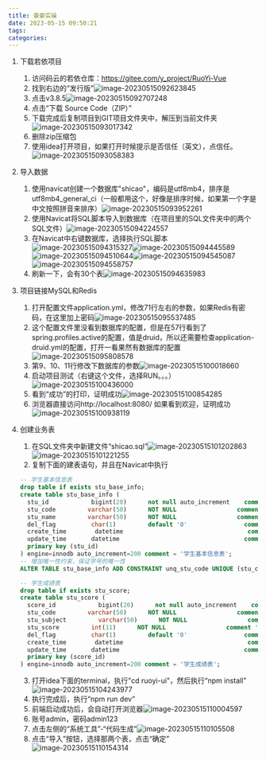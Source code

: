 ```yaml
---
title: 豪豪实操
date: 2023-05-15 09:50:21
tags:
categories:
---
```


1. 下载若依项目
   1. 访问码云的若依仓库：https://gitee.com/y_project/RuoYi-Vue
   2. 找到右边的“发行版”![image-20230515092623845](https://anmeng.i234.me:10000/typora/macbookpro2015core/2023/05/15/image-20230515092623845_repeat_1684113986477__922666.png)
   3. 点击v3.8.5![image-20230515092707248](https://anmeng.i234.me:10000/typora/macbookpro2015core/2023/05/15/image-20230515092707248_repeat_1684114028827__605359.png)
   4. 点击“下载 Source Code（ZIP）”
   5. 下载完成后复制项目到GIT项目文件夹中，解压到当前文件夹![image-20230515093017342](https://anmeng.i234.me:10000/typora/macbookpro2015core/2023/05/15/image-20230515093017342_repeat_1684114219095__871852.png)
   6. 删除zip压缩包
   7. 使用idea打开项目，如果打开时候提示是否信任（英文），点信任。![image-20230515093058383](https://anmeng.i234.me:10000/typora/macbookpro2015core/2023/05/15/image-20230515093058383_repeat_1684114260460__615443_repeat_1684115462674__891106.png)

2. 导入数据
   1. 使用navicat创建一个数据库"shicao"，编码是utf8mb4，排序是utf8mb4_general_ci（一般都用这个，好像是排序时候，如果第一个字是中文按照拼音来排序）![image-20230515093952261](https://anmeng.i234.me:10000/typora/macbookpro2015core/2023/05/15/image-20230515093952261_repeat_1684114794385__056455_repeat_1684115463031__202965.png)
   2. 使用Navicat将SQL脚本导入到数据库（在项目里的SQL文件夹中的两个SQL文件）![image-20230515094224557](https://anmeng.i234.me:10000/typora/macbookpro2015core/2023/05/15/image-20230515094224557_repeat_1684115536387__269965_repeat_1684115550400__170638.png)
   3. 在Navicat中右键数据库，选择执行SQL脚本![image-20230515094315327](https://anmeng.i234.me:10000/typora/macbookpro2015core/2023/05/15/image-20230515094315327_repeat_1684114997004__624283_repeat_1684115462829__637926.png)![image-20230515094445589](https://anmeng.i234.me:10000/typora/macbookpro2015core/2023/05/15/image-20230515094445589_repeat_1684115088586__261533_repeat_1684115463038__580587.png)![image-20230515094510644](https://anmeng.i234.me:10000/typora/macbookpro2015core/2023/05/15/image-20230515094510644_repeat_1684115232335__273977_repeat_1684115462674__518003.png)![image-20230515094545087](https://anmeng.i234.me:10000/typora/macbookpro2015core/2023/05/15/image-20230515094545087_repeat_1684115146150__444946_repeat_1684115462857__390698.png)![image-20230515094558757](https://anmeng.i234.me:10000/typora/macbookpro2015core/2023/05/15/image-20230515094558757_repeat_1684115160235__418743_repeat_1684115462786__787865.png)
   4. 刷新一下，会有30个表![image-20230515094635983](https://anmeng.i234.me:10000/typora/macbookpro2015core/2023/05/15/image-20230515094635983_repeat_1684115198014__683777_repeat_1684115463020__606501.png) 

3. 项目链接MySQL和Redis
   1. 打开配置文件application.yml，修改71行左右的参数，如果Redis有密码，在这里加上密码![image-20230515095537485](https://anmeng.i234.me:10000/typora/macbookpro2015core/2023/05/15/image-20230515095537485_repeat_1684115790738__148863.png)
   2. 这个配置文件里没看到数据库的配置，但是在57行看到了spring.profiles.active的配置，值是druid，所以还需要检查application-druid.yml的配置，打开一看果然有数据库的配置![image-20230515095808578](https://anmeng.i234.me:10000/typora/macbookpro2015core/2023/05/15/image-20230515095808578_repeat_1684115891187__495639.png)
   3. 第9、10、11行修改下数据库的参数![image-20230515100018660](https://anmeng.i234.me:10000/typora/macbookpro2015core/2023/05/15/image-20230515100018660_repeat_1684116024319__823407.png)
   4. 启动项目测试（右键这个文件，选择RUN。。。）![image-20230515100436000](https://anmeng.i234.me:10000/typora/macbookpro2015core/2023/05/15/image-20230515100436000_repeat_1684116285856__023723.png)
   5. 看到“成功”的打印，证明成功![image-20230515100854285](https://anmeng.i234.me:10000/typora/macbookpro2015core/2023/05/15/image-20230515100854285_repeat_1684116567212__624079.png)
   6. 浏览器直接访问http://localhost:8080/ 如果看到欢迎，证明成功![image-20230515100938119](https://anmeng.i234.me:10000/typora/macbookpro2015core/2023/05/15/image-20230515100938119_repeat_1684116579292__056567.png)

4. 创建业务表

   1. 在SQL文件夹中新建文件“shicao.sql”![image-20230515101202863](https://anmeng.i234.me:10000/typora/macbookpro2015core/2023/05/15/image-20230515101202863_repeat_1684116728500__015522.png)![image-20230515101221255](https://anmeng.i234.me:10000/typora/macbookpro2015core/2023/05/15/image-20230515101221255_repeat_1684116749488__988493.png)
   2. 复制下面的建表语句，并且在Navicat中执行

   ```sql
   -- 学生基本信息表
   drop table if exists stu_base_info;
   create table stu_base_info (
     stu_id            bigint(20)      not null auto_increment    comment '学生id',
     stu_code         varchar(50)      NOT NULL                 comment '学生学号',
     stu_name         varchar(50)      NOT NULL                 comment '学生姓名',
     del_flag          char(1)         default '0'                comment '删除标志（0代表存在 2代表删除）',
     create_time 	    datetime                                   comment '创建时间',
     update_time       datetime                                   comment '更新时间',
     primary key (stu_id)
   ) engine=innodb auto_increment=200 comment = '学生基本信息表';
   -- 增加唯一性约束，保证学号的唯一性
   ALTER TABLE stu_base_info ADD CONSTRAINT unq_stu_code UNIQUE (stu_code);
   
   -- 学生成绩表
   drop table if exists stu_score;
   create table stu_score (
     score_id            bigint(20)      not null auto_increment    comment '成绩id',
     stu_code         varchar(50)      NOT NULL                 comment '学生学号',
     stu_subject         varchar(50)      NOT NULL                 comment '科目',
     stu_score         int(11)      NOT NULL                 comment '分数',
     del_flag          char(1)         default '0'                comment '删除标志（0代表存在 2代表删除）',
     create_time 	    datetime                                   comment '创建时间',
     update_time       datetime                                   comment '更新时间',
     primary key (score_id)
   ) engine=innodb auto_increment=200 comment = '学生成绩表';
   ```

   3. 打开idea下面的terminal，执行"cd ruoyi-ui"，然后执行“npm install”![image-20230515104243977](https://anmeng.i234.me:10000/typora/macbookpro2015core/2023/05/15/image-20230515104243977_repeat_1684118566634__266246.png)
   4. 执行完成后，执行“npm run dev”
   5. 前端启动成功后，会自动打开浏览器![image-20230515110004597](https://anmeng.i234.me:10000/typora/macbookpro2015core/2023/05/15/image-20230515110004597_repeat_1684119606896__918442.png)
   6. 账号admin，密码admin123
   7. 点击左侧的“系统工具”-“代码生成”![image-20230515110105508](https://anmeng.i234.me:10000/typora/macbookpro2015core/2023/05/15/image-20230515110105508_repeat_1684119667036__363178.png)
   8. 点击“导入”按钮，选择那两个表，点击“确定”![image-20230515110154314](https://anmeng.i234.me:10000/typora/macbookpro2015core/2023/05/15/image-20230515110154314_repeat_1684119715385__587572.png)









